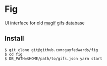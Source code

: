 # Fig
UI interface for old [magif][0] gifs database

## Install
```
$ git clone git@github.com:guyfedwards/fig
$ cd fig
$ DB_PATH=$HOME/path/to/gifs.json yarn start
```

[0]: https://github.com/guyfedwards/magif
